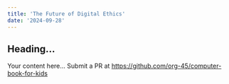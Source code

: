```yaml
---
title: 'The Future of Digital Ethics'
date: '2024-09-28'
---
```


## Heading...
Your content here...
Submit a PR at https://github.com/org-45/computer-book-for-kids
